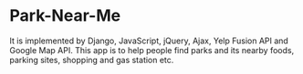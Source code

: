 # Park-Near-Me
It is implemented by Django, JavaScript, jQuery, Ajax, Yelp Fusion API and Google Map API.
This app is to help people find parks and its nearby foods, parking sites, shopping and gas station etc.
